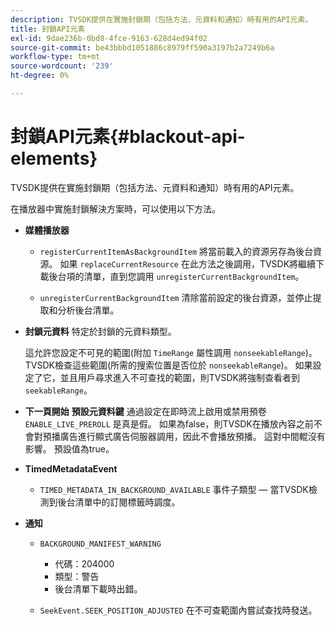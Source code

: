```yaml
---
description: TVSDK提供在實施封鎖期（包括方法、元資料和通知）時有用的API元素。
title: 封鎖API元素
exl-id: 9dae236b-0bd8-4fce-9163-628d4ed94f02
source-git-commit: be43bbbd1051886c8979ff590a3197b2a7249b6a
workflow-type: tm+mt
source-wordcount: '239'
ht-degree: 0%

---
```


# 封鎖API元素{#blackout-api-elements}

TVSDK提供在實施封鎖期（包括方法、元資料和通知）時有用的API元素。

在播放器中實施封鎖解決方案時，可以使用以下方法。

* **媒體播放器**

   * `registerCurrentItemAsBackgroundItem` 將當前載入的資源另存為後台資源。 如果 `replaceCurrentResource` 在此方法之後調用，TVSDK將繼續下載後台項的清單，直到您調用 `unregisterCurrentBackgroundItem`。

   * `unregisterCurrentBackgroundItem`  清除當前設定的後台資源，並停止提取和分析後台清單。

* **封鎖元資料** 特定於封鎖的元資料類型。

   這允許您設定不可見的範圍(附加 `TimeRange` 屬性調用 `nonseekableRange`)。 TVSDK檢查這些範圍(所需的搜索位置是否位於 `nonseekableRange`)。 如果設定了它，並且用戶尋求進入不可查找的範圍，則TVSDK將強制查看者到 `seekableRange`。

* **下一頁開始** **預設元資料鍵** 通過設定在即時流上啟用或禁用預卷 `ENABLE_LIVE_PREROLL` 是真是假。 如果為false，則TVSDK在播放內容之前不會對預播廣告進行顯式廣告伺服器調用，因此不會播放預播。 這對中間輥沒有影響。 預設值為true。

* **TimedMetadataEvent**

   * `TIMED_METADATA_IN_BACKGROUND_AVAILABLE` 事件子類型 — 當TVSDK檢測到後台清單中的訂閱標籤時調度。

* **通知**

   * `BACKGROUND_MANIFEST_WARNING`

      * 代碼：204000
      * 類型：警告
      * 後台清單下載時出錯。
   * `SeekEvent.SEEK_POSITION_ADJUSTED` 在不可查範圍內嘗試查找時發送。
